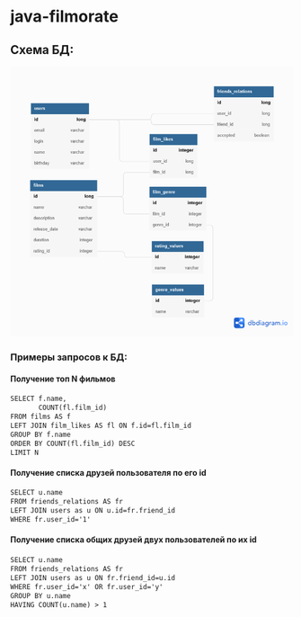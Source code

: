# java-filmorate
## Схема БД:
![](https://github.com/evgeniy-schekoldin/java-filmorate/blob/add-database/db.png)

### Примеры запросов к БД:

#### Получение топ N фильмов
```
SELECT f.name,
       COUNT(fl.film_id)
FROM films AS f
LEFT JOIN film_likes AS fl ON f.id=fl.film_id
GROUP BY f.name
ORDER BY COUNT(fl.film_id) DESC
LIMIT N
```

#### Получение списка друзей пользователя по его id
```
SELECT u.name
FROM friends_relations AS fr
LEFT JOIN users as u ON u.id=fr.friend_id
WHERE fr.user_id='1'
```

#### Получение списка общих друзей двух пользователей по их id
```
SELECT u.name
FROM friends_relations AS fr
LEFT JOIN users as u ON fr.friend_id=u.id
WHERE fr.user_id='x' OR fr.user_id='y'
GROUP BY u.name
HAVING COUNT(u.name) > 1
```
